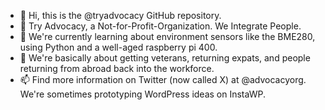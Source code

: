 - 👋 Hi, this is the @tryadvocacy GitHub repository.
- 👀 Try Advocacy, a Not-for-Profit-Organization. We Integrate People.
- 🌱 We're currently learning about environment sensors like the BME280, using Python and a well-aged raspberry pi 400.
- 💞️ We're basically about getting veterans, returning expats, and people returning from abroad back into the workforce.
- 📫 Find more information on Twitter (now called X) at @advocacyorg. We're sometimes prototyping WordPress ideas on InstaWP. 

<!---
tryadvocacy/tryadvocacy is a ✨ special ✨ repository because its `README.md` (this file) appears on your GitHub profile.
You can click the Preview link to take a look at your changes.
--->
